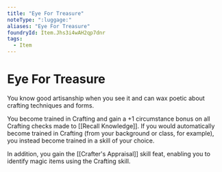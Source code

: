 ```yaml
---
title: "Eye For Treasure"
noteType: ":luggage:"
aliases: "Eye For Treasure"
foundryId: Item.Jhs3i4wAH2qp7dnr
tags:
  - Item
---
```


# Eye For Treasure

You know good artisanship when you see it and can wax poetic about crafting techniques and forms.

You become trained in Crafting and gain a +1 circumstance bonus on all Crafting checks made to [[Recall Knowledge]]. If you would automatically become trained in Crafting (from your background or class, for example), you instead become trained in a skill of your choice.

In addition, you gain the [[Crafter's Appraisal]] skill feat, enabling you to identify magic items using the Crafting skill.
